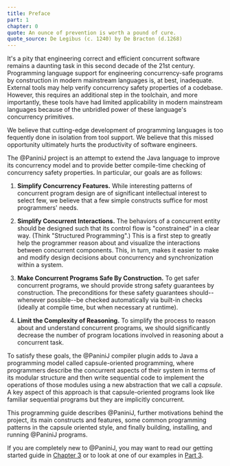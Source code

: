```yaml
---
title: Preface
part: 1
chapter: 0
quote: An ounce of prevention is worth a pound of cure.
quote_source: De Legibus (c. 1240) by De Bracton (d.1268)
---
```


It's a pity that engineering correct and efficient concurrent software remains a
daunting task in this second decade of the 21st century. Programming language
support for engineering concurrency-safe programs by construction in modern
mainstream languages is, at best, inadequate. External tools may help verify
concurrency safety properties of a codebase. However, this requires an
additional step in the toolchain, and more importantly, these tools have had
limited applicability in modern mainstream languages because of the unbridled
power of these language's concurrency primitives.

We believe that cutting-edge development of programming languages is too
fequently done in isolation from tool support. We believe that this missed
opportunity ultimately hurts the productivity of software engineers.

The @PaniniJ project is an attempt to extend the Java language to improve its
concurrency model and to provide better compile-time checking of concurrency
safety properties. In particular, our goals are as follows:

1. **Simplify Concurrency Features.** While interesting patterns of concurrent
   program design are of significant intellectual interest to select few, we
   believe that a few simple constructs suffice for most programmers' needs.

2. **Simplify Concurrent Interactions.** The behaviors of a concurrent entity
   should be designed such that its control flow is "constrained" in a clear
   way. (Think "Structured Programming".) This is a first step to greatly help
   the programmer reason about and visualize the interactions between concurrent
   components. This, in turn, makes it easier to make and modify design
   decisions about concurrency and synchronization within a system.

3. **Make Concurrent Programs Safe By Construction.** To get safer concurrent
   programs, we should provide strong safety guarantees by construction. The
   preconditions for these safety guarantees should--whenever possible--be
   checked automatically via built-in checks (ideally at compile time, but when
   necessary at runtime).

4. **Limit the Complexity of Reasoning.** To simplify the process to reason
   about and understand concurrent programs, we should significantly decrease
   the number of program locations involved in reasoning about a concurrent
   task.

To satisfy these goals, the @PaniniJ compiler plugin adds to Java a programming
model called capsule-oriented programming, where programmers describe the
concurrent aspects of their system in terms of its modular structure and then
write sequential code to implement the operations of those modules using a new
abstraction that we call a *capsule*. A key aspect of this approach is that
capsule-oriented programs look like familiar sequential programs but they are
implicitly concurrent.

This programming guide describes @PaniniJ, further motivations behind the
project, its main constructs and features, some common programming patterns in
the capsule oriented style, and finally building, installing, and running
@PaniniJ programs.

If you are completely new to @PaniniJ, you may want to read our getting started
guide in [Chapter 3](/man/p1/ch3_getting_started.html) or to look at one of our
examples in [Part 3](/man/p3/).
